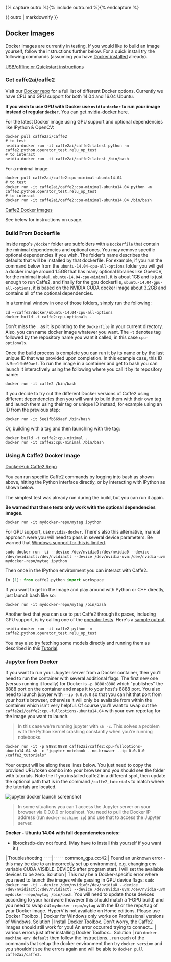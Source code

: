 {% capture outro %}{% include outro.md %}{% endcapture %}

{{ outro | markdownify }}

<block class="docker mac windows ubuntu" />

## Docker Images

Docker images are currently in testing. If you would like to build an image yourself, follow the instructions further below. For a quick install try the following commands (assuming you have [Docker installed](https://www.docker.com/products/overview) already).

[USB/offline or Quickstart instructions](docker-setup)

### Get caffe2ai/caffe2

Visit our [Docker repo](https://hub.docker.com/r/caffe2ai/caffe2) for a full list of different Docker options. Currently we have CPU and GPU support for both 14.04 and 16.04 Ubuntu. 

**If you wish to use GPU with Docker use `nvidia-docker` to run your image instead of regular `docker`.**
You can [get nvidia-docker here](https://github.com/NVIDIA/nvidia-docker).

For the latest Docker image using GPU support and optional dependencies like IPython & OpenCV:

```
docker pull caffe2ai/caffe2
# to test
nvidia-docker run -it caffe2ai/caffe2:latest python -m caffe2.python.operator_test.relu_op_test
# to interact
nvidia-docker run -it caffe2ai/caffe2:latest /bin/bash
```

For a minimal image:

```
docker pull caffe2ai/caffe2:cpu-minimal-ubuntu14.04 
# to test
docker run -it caffe2ai/caffe2:cpu-minimal-ubuntu14.04 python -m caffe2.python.operator_test.relu_op_test
# to interact
docker run -it caffe2ai/caffe2:cpu-minimal-ubuntu14.04 /bin/bash
```

[Caffe2 Docker Images](https://hub.docker.com/r/caffe2ai/caffe2/tags/)

See below for instructions on usage.

### Build From Dockerfile

Inside repo's `/docker` folder are subfolders with a `Dockerfile` that contain the minimal dependencies and optional ones. You may remove specific optional dependencies if you wish. The folder's name describes the defaults that will be installed by that dockerfile. For example, if you run the command below from the `ubuntu-14.04-cpu-all-options` folder you will get a docker image around 1.5GB that has many optional libraries like OpenCV, for the minimal install, `ubuntu-14.04-cpu-minimal`, it is about 1GB and is just enough to run Caffe2, and finally for the gpu dockerfile, `ubuntu-14.04-gpu-all-options`, it is based on the NVIDIA CUDA docker image about 3.2GB and contains all of the optional dependencies.

In a terminal window in one of those folders, simply run the following:

```
cd ~/caffe2/docker/ubuntu-14.04-cpu-all-options
docker build -t caffe2:cpu-optionals .
```

Don't miss the `.` as it is pointing to the `Dockerfile` in your current directory. Also, you can name docker image whatever you want. The `-t` denotes tag followed by the repository name you want it called, in this case `cpu-optionals`.

Once the build process is complete you can run it by its name or by the last unique ID that was provided upon completion. In this example case, this ID is `5ee1fb669aef`. To run the image in a container and get to bash you can launch it interactively using the following where you call it by its repository name:

```
docker run -it caffe2 /bin/bash
```

If you decide to try out the different Docker versions of Caffe2 using different dependencies then you will want to build them with their own tag and launch them using their tag or unique ID instead, for example using an ID from the previous step:

```
docker run -it 5ee1fb669aef /bin/bash
```

Or, building with a tag and then launching with the tag:

```
docker build -t caffe2:cpu-minimal .
docker run -it caffe2:cpu-minimal /bin/bash
```

### Using A Caffe2 Docker Image

[DockerHub Caffe2 Repo](https://hub.docker.com/r/caffe2ai/caffe2)

You can run specific Caffe2 commands by logging into bash as shown above, hitting the Python interface directly, or by interacting with IPython as shown below.

The simplest test was already run during the build, but you can run it again.

**Be warned that these tests only work with the optional dependencies images.**

```
docker run -it mydocker-repo/mytag ipython
```

For GPU support, use `nvidia-docker`. There's also this alternative, manual approach were you will need to pass in several device parameters. Be warned that [Windows support for this is limited](https://github.com/NVIDIA/nvidia-docker/issues/197).

```
sudo docker run -ti --device /dev/nvidia0:/dev/nvidia0 --device /dev/nvidiactl:/dev/nvidiactl --device /dev/nvidia-uvm:/dev/nvidia-uvm mydocker-repo/mytag ipython
```

Then once in the IPython environment you can interact with Caffe2.

```python
In [1]: from caffe2.python import workspace
```

If you want to get in the image and play around with Python or C++ directly, just launch bash like so:

```
docker run -it mydocker-repo/mytag /bin/bash
```

Another test that you can use to put Caffe2 through its paces, including GPU support, is by calling one of the [operator tests](https://github.com/pytorch/pytorch/blob/master/caffe2/python/operator_test/relu_op_test.py). Here's a [sample output](https://gist.github.com/aaronmarkham/dcdb284065c9ea4569214bcb0ca3a858).

```
nvidia-docker run -it caffe2 python -m caffe2.python.operator_test.relu_op_test
```

You may also try fetching some models directly and running them as described in this [Tutorial](../tutorials/Loading_Pretrained_Models.ipynb).

### Jupyter from Docker

If you want to run your Jupyter server from a Docker container, then you'll need to run the container with several additional flags. The first new one (versus running it locally) for Docker is `-p 8888:8888` which "publishes" the 8888 port on the container and maps it to your host's 8888 port. You also need to launch jupyter with `--ip 0.0.0.0` so that you can hit that port from your host's browser, otherwise it will only be available from within the container which isn't very helpful. Of course you'll want to swap out the `caffe2ai/caffe2:cpu-fulloptions-ubuntu14.04` with your own repo:tag for the image you want to launch.


> In this case we're running jupyter with `sh -c`. This solves a problem with the Python kernel crashing constantly when you're running notebooks.


```
docker run -it -p 8888:8888 caffe2ai/caffe2:cpu-fulloptions-ubuntu14.04 sh -c "jupyter notebook --no-browser --ip 0.0.0.0 /caffe2_tutorials"
```

Your output will be along these lines below. You just need to copy the provided URL/token combo into your browser and you should see the folder with tutorials. Note the if you installed caffe2 in a different spot, then update the optional path that is in the command `/caffe2_tutorials` to match where the tutorials are located.

![jupyter docker launch screenshot](../static/images/jupyter-docker-launch.png)

> In some situations you can't access the Jupyter server on your browser via 0.0.0.0 or localhost. You need to pull the Docker IP address (run `docker-machine ip`) and use that to access the Jupyter server.

**Docker - Ubuntu 14.04 with full dependencies notes:**

- librocksdb-dev not found. (May have to install this yourself if you want it.)

| Troubleshooting
----|-----
common_gpu.cc:42 | Found an unknown error - this may be due to an incorrectly set up environment, e.g. changing env variable CUDA_VISIBLE_DEVICES after program start. I will set the available devices to be zero.
Solution | This may be a Docker-specific error where you need to launch the images while passing in GPU device flags: `sudo docker run -ti --device /dev/nvidia0:/dev/nvidia0 --device /dev/nvidiactl:/dev/nvidiactl --device /dev/nvidia-uvm:/dev/nvidia-uvm mydocker-repo/mytag /bin/bash`. You will need to update those devices according to your hardware (however this should match a 1-GPU build) and you need to swap out `mydocker-repo/mytag` with the ID or the repo/tag of your Docker image.
HyperV is not available on Home editions. Please use Docker Toolbox. | Docker for Windows only works on Professional versions of Windows.
Solution | Install [Docker Toolbox](https://www.docker.com/products/docker-toolbox). Don't worry, the Caffe2 images should still work for you!
An error occurred trying to connect... | various errors just after installing Docker Toolbox...
Solution | run `docker-machine env default` then follow the instructions... run each of the commands that setup the docker environment then try `docker version` and you shouldn't see the errors again and will be able to `docker pull caffe2ai/caffe2`.

